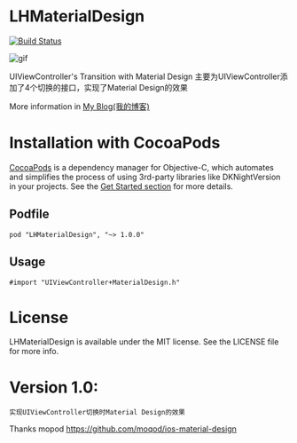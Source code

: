 LHMaterialDesign
=============
[![Build Status](https://travis-ci.org/leostc/LHMaterialDesign.svg?branch=master)](https://travis-ci.org/leostc/LHMaterialDesign)

![gif](https://github.com/leostc/LHMaterialDesign/blob/master/demo.gif)

UIViewController's Transition with Material Design
主要为UIViewController添加了4个切换的接口，实现了Material Design的效果
  
More information in [My Blog(我的博客)](http://idatadev.com/2015/04/06/shi-xian-lei-google-appde-material-designqie-huan-uiviewcontroller/)

# Installation with CocoaPods

[CocoaPods](https://cocoapods.org/) is a dependency manager for Objective-C, which automates and simplifies the process of using 3rd-party libraries like DKNightVersion in your projects. See the [Get Started section](https://cocoapods.org/#get_started) for more details.

## Podfile

```
pod "LHMaterialDesign", "~> 1.0.0"
```

## Usage

```
#import "UIViewController+MaterialDesign.h"
```

# License

LHMaterialDesign is available under the MIT license. See the LICENSE file for more info.

# Version 1.0:

	实现UIViewController切换时Material Design的效果

Thanks mopod https://github.com/moqod/ios-material-design
